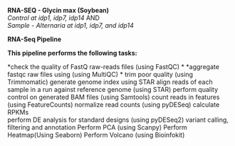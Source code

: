 **RNA-SEQ - Glycin max (Soybean)**  
  *Control at idp1, idp7, idp14* AND   
  *Sample - Alternaria at idp1, idp7, and idp14*

  **RNA-Seq Pipeline**

**This pipeline performs the following tasks:**

 *check the quality of FastQ raw-reads files (using FastQC) * 
 *aggregate fastqc raw files using (using MultiQC) *
 trim poor quality (using Trimmomatic) 
 generate genome index using STAR 
 align reads of each sample in a run against reference genome (using STAR) 
 perform quality control on generated BAM files (using Samtools) 
 count reads in features (using FeatureCounts) 
 normalize read counts (using pyDESeq) 
 calculate RPKMs  
 perform DE analysis for standard designs (using pyDESeq2) 
 variant calling, filtering and annotation 
 Perform PCA (using Scanpy) 
 Perform Heatmap(Using Seaborn) 
 Perform Volcano (using Bioinfokit) 
